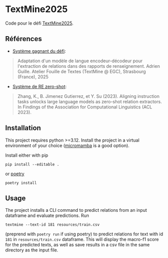 # TextMine2025

Code pour le défi [TextMine2025](https://www.kaggle.com/competitions/defi-text-mine-2025-permanent).

## Références

- [Système gagnant du défi](https://github.com/AdrienGuille/TextMine2025):

> Adaptation d'un modèle de langue encodeur-décodeur pour l'extraction de relations dans des rapports de renseignement. Adrien Guille. Atelier Fouille de Textes (TextMine @ EGC), Strasbourg (France), 2025

- [Système de RE zero-shot](https://arxiv.org/pdf/2305.11159):

> Zhang, K., B. Jimenez Gutierrez, et Y. Su (2023). Aligning instruction tasks unlocks large language models as zero-shot relation extractors. In Findings of the Association for Computational Linguistics (ACL 2023).

## Installation

This project requires python >=3.12. Install the project in a virtual environment of your choice ([micromamba](https://mamba.readthedocs.io/en/latest/user_guide/micromamba.html) is a good option).

Install either with pip

```console
pip install --editable .
```

or [poetry](https://python-poetry.org/)

```console
poetry install
```

## Usage

The project installs a CLI command to predict relations from an input dataframe and evaluate predictions. Run

```console
textmine --text-id 181 resources/train.csv
```

(preprend with `poetry run` if using poetry) to predict relations for text with id `181` in `resources/train.csv` dataframe. This will display the macro-f1 score for the predicted texts, as well as save results in a csv file in the same directory as the input file.
